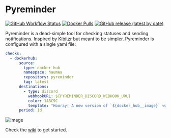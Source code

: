 # Pyreminder
[![GitHub Workflow Status](https://img.shields.io/github/actions/workflow/status/haondt/pyreminder/github-actions.yml)](https://github.com/haondt/pyreminder/actions/workflows/github-actions.yml)
[![Docker Pulls](https://img.shields.io/docker/pulls/haumea/pyreminder)](https://hub.docker.com/r/haumea/pyreminder/)
[![GitHub release (latest by date)](https://img.shields.io/github/v/release/haondt/pyreminder)](https://github.com/haondt/pyreminder/releases/latest)


Pyreminder is a dead-simple tool for checking statuses and sending notifications. Inspired by [Kibitzr](https://kibitzr.github.io/) but meant to be simpler. Pyreminder is configured with a single yaml file:
```yaml
checks:
  - dockerhub:
      source:
        type: docker-hub
        namespace: haumea
        repository: pyreminder
        tag: latest
      destinations:
        - type: discord
          webhookURL: ${PYREMINDER_DISCORD_WEBHOOK_URL}
          color: 1ABC9C
          template: "Hooray! A new version of `${docker_hub__image}` was just released!"
      period: 1d
```
![image](https://user-images.githubusercontent.com/19233365/210116896-3c4c4dea-85f5-46a0-8934-38e13ebf56bb.png)

Check the [wiki](https://github.com/haondt/pyreminder/wiki/Installation) to get started.
